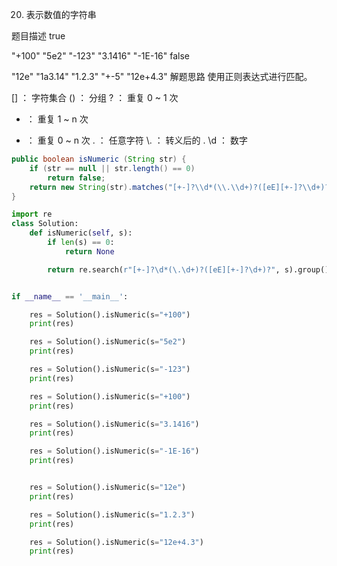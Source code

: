 20. 表示数值的字符串

题目描述
true

"+100"
"5e2"
"-123"
"3.1416"
"-1E-16"
false

"12e"
"1a3.14"
"1.2.3"
"+-5"
"12e+4.3"
解题思路
使用正则表达式进行匹配。

[]  ： 字符集合
()  ： 分组
?   ： 重复 0 ~ 1 次
+   ： 重复 1 ~ n 次
*   ： 重复 0 ~ n 次
.   ： 任意字符
\\. ： 转义后的 .
\\d ： 数字

```java
public boolean isNumeric (String str) {
    if (str == null || str.length() == 0)
        return false;
    return new String(str).matches("[+-]?\\d*(\\.\\d+)?([eE][+-]?\\d+)?");
}
```

```python
import re
class Solution:
    def isNumeric(self, s):
        if len(s) == 0:
            return None

        return re.search(r"[+-]?\d*(\.\d+)?([eE][+-]?\d+)?", s).group() == s


if __name__ == '__main__':

    res = Solution().isNumeric(s="+100")
    print(res)

    res = Solution().isNumeric(s="5e2")
    print(res)

    res = Solution().isNumeric(s="-123")
    print(res)

    res = Solution().isNumeric(s="+100")
    print(res)

    res = Solution().isNumeric(s="3.1416")
    print(res)

    res = Solution().isNumeric(s="-1E-16")
    print(res)


    res = Solution().isNumeric(s="12e")
    print(res)

    res = Solution().isNumeric(s="1.2.3")
    print(res)

    res = Solution().isNumeric(s="12e+4.3")
    print(res)
```